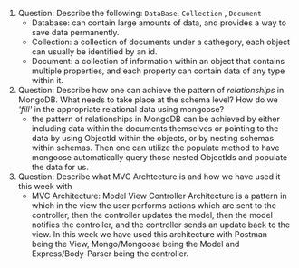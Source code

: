 1. Question: Describe the following: `DataBase`, `Collection` , `Document`
    * Database: can contain large amounts of data, and provides a way to save data permanently.
    * Collection: a collection of documents under a cathegory, each object can usually be identified by an id.
    * Document: a collection of information within an object that contains multiple properties, and each property can contain data of any type within it.
2. Question: Describe how one can achieve the pattern of _relationships_ in MongoDB. What needs to take place at the schema level? How do we _'fill'_ in the appropriate relational data using mongoose?
    * the pattern of relationships in MongoDB can be achieved by either including data within the documents themselves or pointing to the data by using ObjectId within the objects, or by nesting schemas within schemas. Then one can utilize the populate method to have mongoose automatically query those nested ObjectIds and populate the data for us.
3. Question: Describe what MVC Archtecture is and how we have used it this week with
    * MVC Architecture: Model View Controller Architecture is a pattern in which in the view the user performs actions which are sent to the controller, then the controller updates the model, then the model notifies the controller, and the controller sends an update back to the view. In this week we have used this architecture with Postman being the View, Mongo/Mongoose being the Model and Express/Body-Parser being the controller.